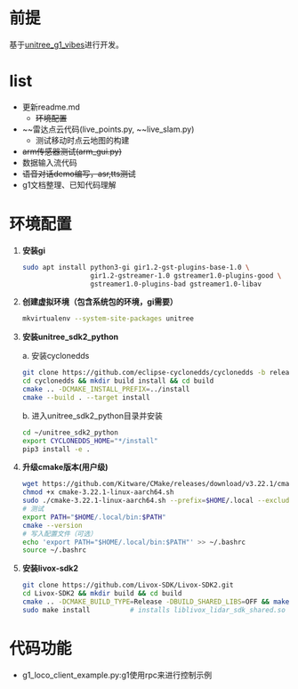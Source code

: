 # 前提
基于[unitree_g1_vibes](https://github.com/Sentdex/unitree_g1_vibes/tree/main)进行开发。
# list
- 更新readme.md
   - ~~环境配置~~
- ~~雷达点云代码(live_points.py, ~~live_slam.py)
   - 测试移动时点云地图的构建
- ~~arm传感器测试(arm_gui.py)~~
- 数据输入流代码
- ~~语音对话demo编写，asr,tts测试~~
- g1文档整理、已知代码理解

# 环境配置

1. **安装gi**
   ```bash
   sudo apt install python3-gi gir1.2-gst-plugins-base-1.0 \
                    gir1.2-gstreamer-1.0 gstreamer1.0-plugins-good \
                    gstreamer1.0-plugins-bad gstreamer1.0-libav
   ```

2. **创建虚拟环境（包含系统包的环境，gi需要）**
   ```bash
   mkvirtualenv --system-site-packages unitree
   ```

3. **安装unitree_sdk2_python**
   
   a. 安装cyclonedds
   ```bash
   git clone https://github.com/eclipse-cyclonedds/cyclonedds -b releases/0.10.x 
   cd cyclonedds && mkdir build install && cd build
   cmake .. -DCMAKE_INSTALL_PREFIX=../install
   cmake --build . --target install
   ```
   
   b. 进入unitree_sdk2_python目录并安装
   ```bash
   cd ~/unitree_sdk2_python
   export CYCLONEDDS_HOME="*/install"
   pip3 install -e .
   ```
4. **升级cmake版本(用户级)**
   ```bash
   wget https://github.com/Kitware/CMake/releases/download/v3.22.1/cmake-3.22.1-linux-aarch64.sh
   chmod +x cmake-3.22.1-linux-aarch64.sh
   sudo ./cmake-3.22.1-linux-aarch64.sh --prefix=$HOME/.local --exclude-subdir
   # 测试
   export PATH="$HOME/.local/bin:$PATH"
   cmake --version
   # 写入配置文件（可选）
   echo 'export PATH="$HOME/.local/bin:$PATH"' >> ~/.bashrc
   source ~/.bashrc
   ```
5. **安装livox-sdk2**
   ```bash
   git clone https://github.com/Livox-SDK/Livox-SDK2.git
   cd Livox-SDK2 && mkdir build && cd build
   cmake .. -DCMAKE_BUILD_TYPE=Release -DBUILD_SHARED_LIBS=OFF && make -j$(nproc)
   sudo make install          # installs liblivox_lidar_sdk_shared.so → /usr/local/lib
   ```
# 代码功能
- g1_loco_client_example.py:g1使用rpc来进行控制示例


